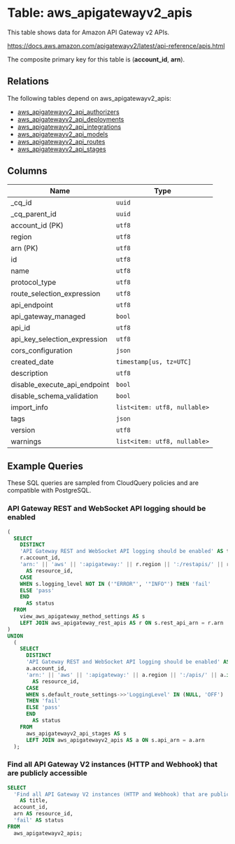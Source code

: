 # Table: aws_apigatewayv2_apis

This table shows data for Amazon API Gateway v2 APIs.

https://docs.aws.amazon.com/apigatewayv2/latest/api-reference/apis.html

The composite primary key for this table is (**account_id**, **arn**).

## Relations

The following tables depend on aws_apigatewayv2_apis:
  - [aws_apigatewayv2_api_authorizers](aws_apigatewayv2_api_authorizers.md)
  - [aws_apigatewayv2_api_deployments](aws_apigatewayv2_api_deployments.md)
  - [aws_apigatewayv2_api_integrations](aws_apigatewayv2_api_integrations.md)
  - [aws_apigatewayv2_api_models](aws_apigatewayv2_api_models.md)
  - [aws_apigatewayv2_api_routes](aws_apigatewayv2_api_routes.md)
  - [aws_apigatewayv2_api_stages](aws_apigatewayv2_api_stages.md)

## Columns

| Name          | Type          |
| ------------- | ------------- |
|_cq_id|`uuid`|
|_cq_parent_id|`uuid`|
|account_id (PK)|`utf8`|
|region|`utf8`|
|arn (PK)|`utf8`|
|id|`utf8`|
|name|`utf8`|
|protocol_type|`utf8`|
|route_selection_expression|`utf8`|
|api_endpoint|`utf8`|
|api_gateway_managed|`bool`|
|api_id|`utf8`|
|api_key_selection_expression|`utf8`|
|cors_configuration|`json`|
|created_date|`timestamp[us, tz=UTC]`|
|description|`utf8`|
|disable_execute_api_endpoint|`bool`|
|disable_schema_validation|`bool`|
|import_info|`list<item: utf8, nullable>`|
|tags|`json`|
|version|`utf8`|
|warnings|`list<item: utf8, nullable>`|

## Example Queries

These SQL queries are sampled from CloudQuery policies and are compatible with PostgreSQL.

### API Gateway REST and WebSocket API logging should be enabled

```sql
(
  SELECT
    DISTINCT
    'API Gateway REST and WebSocket API logging should be enabled' AS title,
    r.account_id,
    'arn:' || 'aws' || ':apigateway:' || r.region || ':/restapis/' || r.id
      AS resource_id,
    CASE
    WHEN s.logging_level NOT IN ('"ERROR"', '"INFO"') THEN 'fail'
    ELSE 'pass'
    END
      AS status
  FROM
    view_aws_apigateway_method_settings AS s
    LEFT JOIN aws_apigateway_rest_apis AS r ON s.rest_api_arn = r.arn
)
UNION
  (
    SELECT
      DISTINCT
      'API Gateway REST and WebSocket API logging should be enabled' AS title,
      a.account_id,
      'arn:' || 'aws' || ':apigateway:' || a.region || ':/apis/' || a.id
        AS resource_id,
      CASE
      WHEN s.default_route_settings->>'LoggingLevel' IN (NULL, 'OFF')
      THEN 'fail'
      ELSE 'pass'
      END
        AS status
    FROM
      aws_apigatewayv2_api_stages AS s
      LEFT JOIN aws_apigatewayv2_apis AS a ON s.api_arn = a.arn
  );
```

### Find all API Gateway V2 instances (HTTP and Webhook) that are publicly accessible

```sql
SELECT
  'Find all API Gateway V2 instances (HTTP and Webhook) that are publicly accessible'
    AS title,
  account_id,
  arn AS resource_id,
  'fail' AS status
FROM
  aws_apigatewayv2_apis;
```


